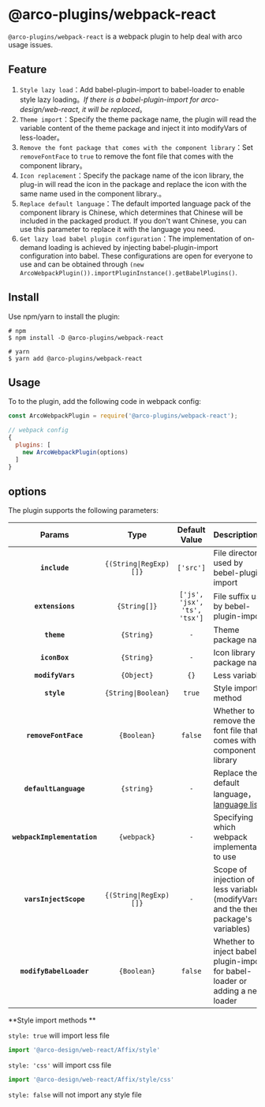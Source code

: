 # @arco-plugins/webpack-react

`@arco-plugins/webpack-react` is a webpack plugin to help deal with arco usage issues. 

## Feature


1. `Style lazy load`：Add babel-plugin-import to babel-loader to enable style lazy loading。*If there is a babel-plugin-import for arco-design/web-react, it will be replaced*。
2. `Theme import`：Specify the theme package name, the plugin will read the variable content of the theme package and inject it into modifyVars of less-loader。
3. `Remove the font package that comes with the component library`：Set `removeFontFace` to `true` to remove the font file that comes with the component library。
4. `Icon replacement`：Specify the package name of the icon library, the plug-in will read the icon in the package and replace the icon with the same name used in the component library.。
5. `Replace default language`：The default imported language pack of the component library is Chinese, which determines that Chinese will be included in the packaged product. If you don't want Chinese, you can use this parameter to replace it with the language you need.
6. `Get lazy load babel plugin configuration`：The implementation of on-demand loading is achieved by injecting babel-plugin-import configuration into babel. These configurations are open for everyone to use and can be obtained through `(new ArcoWebpackPlugin()).importPluginInstance().getBabelPlugins()`.

## Install

Use npm/yarn to install the plugin:

```shell
# npm
$ npm install -D @arco-plugins/webpack-react

# yarn
$ yarn add @arco-plugins/webpack-react
```

## Usage

To to the plugin, add the following code in webpack config:

```js
const ArcoWebpackPlugin = require('@arco-plugins/webpack-react');

// webpack config
{
  plugins: [
    new ArcoWebpackPlugin(options)
  ]
}
```
## options

The plugin supports the following parameters:

|Params|Type|Default Value|Description|
|:--:|:--:|:-----:|:----------|
|**`include`**|`{(String\|RegExp)[]}`|`['src']`|File directory used by bebel-plugin-import|
|**`extensions`**|`{String[]}`|`['js', 'jsx', 'ts', 'tsx']`| File suffix used by bebel-plugin-import |
|**`theme`**|`{String}`|`-`|Theme package name|
|**`iconBox`**|`{String}`|`-`|Icon library package name|
|**`modifyVars`**|`{Object}`|`{}`|Less variables|
|**`style`**|`{String\|Boolean}`|`true`| Style import method|
|**`removeFontFace`**|`{Boolean}`|`false`| Whether to remove the font file that comes with the component library |
|**`defaultLanguage`**|`{string}`|`-`| Replace the default language，[language list](https://arco.design/react/docs/i18n#%E6%94%AF%E6%8C%81%E7%9A%84%E8%AF%AD%E8%A8%80)|
|**`webpackImplementation`**|`{webpack}`|`-`| Specifying which webpack implementation to use |
|**`varsInjectScope`**|`{(String\|RegExp)[]}`|`-`| Scope of injection of less variables (modifyVars and the theme package's variables) |
|**`modifyBabelLoader`**|`{Boolean}`|`false`| Whether to inject babel-plugin-import for babel-loader or adding a new loader |

**Style import methods **

`style: true` will import less file

```js
import '@arco-design/web-react/Affix/style'
```

`style: 'css'` will import css file

```js
import '@arco-design/web-react/Affix/style/css'
```

`style: false` will not import any style file
